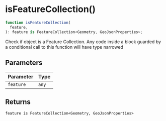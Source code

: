 # isFeatureCollection()

```ts
function isFeatureCollection(
  feature,
): feature is FeatureCollection<Geometry, GeoJsonProperties>;
```

Check if object is a Feature Collection. Any code inside a block guarded by a conditional call to this function will have type narrowed

## Parameters

| Parameter | Type  |
| --------- | ----- |
| `feature` | `any` |

## Returns

`feature is FeatureCollection<Geometry, GeoJsonProperties>`
